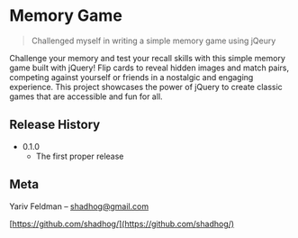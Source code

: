 # Memory Game
> Challenged myself in writing a simple memory game using jQeury

Challenge your memory and test your recall skills with this simple memory game built with jQuery! Flip cards to reveal hidden images and match pairs, competing against yourself or friends in a nostalgic and engaging experience. This project showcases the power of jQuery to create classic games that are accessible and fun for all.

## Release History

* 0.1.0
    * The first proper release

## Meta

Yariv Feldman – shadhog@gmail.com

[https://github.com/shadhog/](https://github.com/shadhog/)